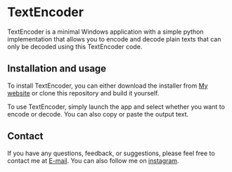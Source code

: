 
# TextEncoder

TextEncoder is a minimal Windows application with a simple python implementation that allows you to encode and decode plain texts that can only be decoded using this TextEncoder code.

## Installation and usage
 
To install TextEncoder, you can either download the installer from [My website](https://shanicode.netlify.app) or clone this repository and build it yourself.

To use TextEncoder, simply launch the app and select whether you want to encode or decode. You can also copy or paste the output text.



## Contact

If you have any questions, feedback, or suggestions, please feel free to contact me at [E-mail](shanimishra2304@gmail.com). You can also follow me on [instagram](https://instagram.com/Shanimishra252/).
